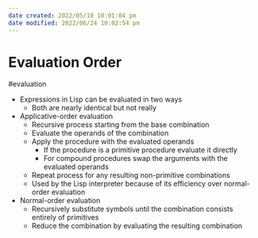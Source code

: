 ```yaml
---
date created: 2022/05/10 10:01:04 pm
date modified: 2022/06/24 10:02:54 pm
---
```

# Evaluation Order

#evaluation

- Expressions in Lisp can be evaluated in two ways
	- Both are nearly identical but not really
- Applicative-order evaluation
	- Recursive process starting from the base combination
	- Evaluate the operands of the combination
	- Apply the procedure with the evaluated operands
		- If the procedure is a primitive procedure evaluate it directly
		- For compound procedures swap the arguments with the evaluated operands
	- Repeat process for any resulting non-primitive combinations
	- Used by the Lisp interpreter because of its efficiency over normal-order evaluation
- Normal-order evaluation
	- Recursively substitute symbols until the combination consists entirely of primitives
	- Reduce the combination by evaluating the resulting combination
